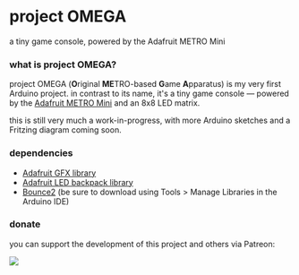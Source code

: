 # project OMEGA
a tiny game console, powered by the Adafruit METRO Mini

### what is project OMEGA?
project OMEGA (**O**riginal **ME**TRO-based **G**ame **A**pparatus) is my very first Arduino project. in contrast to its name, it's a tiny game console &mdash; powered by the [Adafruit METRO Mini](https://www.adafruit.com/product/2590) and an 8x8 LED matrix.

this is still very much a work-in-progress, with more Arduino sketches and a Fritzing diagram coming soon.

### dependencies
- [Adafruit GFX library](https://github.com/adafruit/Adafruit-GFX-Library)
- [Adafruit LED backpack library](https://github.com/adafruit/Adafruit_LED_Backpack)
- [Bounce2](https://github.com/thomasfredericks/Bounce2) (be sure to download using Tools > Manage Libraries in the Arduino IDE)

### donate
you can support the development of this project and others via Patreon:

<a href="https://patreon.com/sporeball"><img src="https://img.shields.io/endpoint.svg?url=https%3A%2F%2Fshieldsio-patreon.herokuapp.com%2Fsporeball%2Fpledgesssss&style=for-the-badge" /></a>